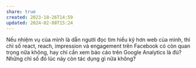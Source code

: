 ```yaml
---
share: true
created: 2023-10-26T14:59
updated: 2024-02-08T15:24
---
```



Nếu nhiệm vụ của mình là dẫn người đọc tìm hiểu kỹ hơn web của mình, thì chỉ số react, reach, impression và engagement trên Facebook có còn quan trọng nữa không, hay chỉ cần xem báo cáo trên Google Analytics là đủ? Những chỉ số đó lúc này còn tác dụng gì nữa không?
